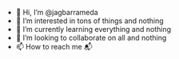 - 👋 Hi, I’m @jagbarrameda
- 👀 I’m interested in tons of things and nothing
- 🌱 I’m currently learning everything and nothing
- 💞️ I’m looking to collaborate on all and nothing
- 📫 How to reach me 📬

<!---
jagbarrameda/jagbarrameda is a ✨ special ✨ repository because its `README.md` (this file) appears on your GitHub profile.
You can click the Preview link to take a look at your changes.
--->
